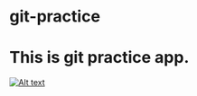 # git-practice

# This is git practice app.


[![Alt text](https://img.youtube.com/vi/VID/0.jpg)](https://www.youtube.com/watch?v=VID)
